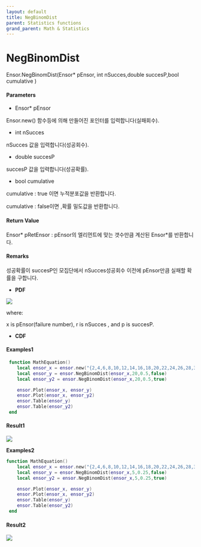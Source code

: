 ```yaml
---
layout: default
title: NegBinomDist
parent: Statistics functions
grand_parent: Math & Statistics
---
```


# NegBinomDist

Ensor.NegBinomDist\(Ensor\* pEnsor, int nSucces,double succesP,bool cumulative \)

#### Parameters

* Ensor\* pEnsor

Ensor.new\(\) 함수등에 의해 만들어진 포인터를 입력합니다\(실패회수\).

* int nSucces

nSucces 값을 입력합니다\(성공회수\).

* double succesP

succesP 값을 입력합니다\(성공확률\).

* bool cumulative 

cumulative  : true 이면 누적분포값을 반환합니다.

cumulative  : false이면 ,확률 밀도값을 반환합니다.

#### Return Value

Ensor\* pRetEnsor : pEnsor의 엘리먼트에 맞는 갯수만큼 계산된 Ensor\*를 반환합니다.

#### Remarks

성공확률이 succesP인 모집단에서 nSucces성공회수 이전에 pEnsor만큼 실패할 확률을 구합니다.

* **PDF**

![](/StatisticsAPI/NegBinomDistFuncPdf.png)

where:

x is pEnsor\(failure number\), r is nSucces , and p is succesP.

* **CDF**

#### Examples1

```lua
 function MathEquation()
 	local ensor_x = ensor.new("{2,4,6,8,10,12,14,16,18,20,22,24,26,28,30,32,34,36,38,40}")
 	local ensor_y = ensor.NegBinomDist(ensor_x,20,0.5,false)
 	local ensor_y2 = ensor.NegBinomDist(ensor_x,20,0.5,true)

 	ensor.Plot(ensor_x, ensor_y)
	ensor.Plot(ensor_x, ensor_y2)
 	ensor.Table(ensor_y)
	ensor.Table(ensor_y2)
 end
```

#### Result1

![](/StatisticsAPI/NegBinomDistResultSample1.png)

**Examples2**

```lua
function MathEquation()
 	local ensor_x = ensor.new("{2,4,6,8,10,12,14,16,18,20,22,24,26,28,30,32,34,36,38,40}")
 	local ensor_y = ensor.NegBinomDist(ensor_x,5,0.25,false)
 	local ensor_y2 = ensor.NegBinomDist(ensor_x,5,0.25,true)

 	ensor.Plot(ensor_x, ensor_y)
	ensor.Plot(ensor_x, ensor_y2)
 	ensor.Table(ensor_y)
	ensor.Table(ensor_y2)
 end
```

#### Result2

![](/StatisticsAPI/NegBinomDistResult2.png)

